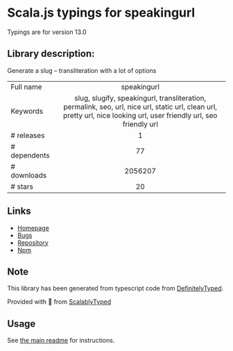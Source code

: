
# Scala.js typings for speakingurl

Typings are for version 13.0

## Library description:
Generate a slug – transliteration with a lot of options

|                    |                 |
| ------------------ | :-------------: |
| Full name          | speakingurl |
| Keywords           | slug, slugify, speakingurl, transliteration, permalink, seo, url, nice url, static url, clean url, pretty url, nice looking url, user friendly url, seo friendly url |
| # releases         | 1 |
| # dependents       | 77 |
| # downloads        | 2056207 |
| # stars            | 20 |

## Links
- [Homepage](http://pid.github.io/speakingurl/)
- [Bugs](https://github.com/pid/speakingurl/issues)
- [Repository](https://github.com/pid/speakingurl)
- [Npm](https://www.npmjs.com/package/speakingurl)
    


## Note
This library has been generated from typescript code from [DefinitelyTyped](https://definitelytyped.org).

Provided with :purple_heart: from [ScalablyTyped](https://github.com/oyvindberg/ScalablyTyped)

## Usage
See [the main readme](../../readme.md) for instructions.


